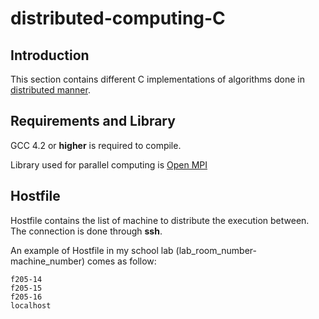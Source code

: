 
# distributed-computing-C

## Introduction

This section contains different C implementations of algorithms done in [distributed manner](https://en.wikipedia.org/wiki/Distributed_computing). 

## Requirements and Library

GCC 4.2 or **higher** is required to compile.

Library used for parallel computing is [Open MPI](https://www.open-mpi.org/)

## Hostfile

Hostfile contains the list of machine to distribute the execution between. The connection is done through **ssh**.

An example of Hostfile in my school lab (lab_room_number-machine_number) comes as follow: 

```
f205-14
f205-15
f205-16
localhost
```
